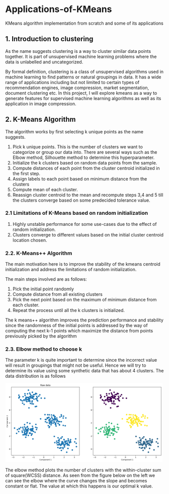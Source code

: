# Applications-of-KMeans
KMeans algorithm implementation from scratch  and some of its applications

## 1. Introduction to clustering
</p>As the name suggests clustering is a way to cluster similar data points together. It is part of unsupervised machine learning problems where the data is unlabelled and uncategorized.</p> 
</p>By formal definition, clustering is a class of unsupervised algorithms used in machine learning to find patterns or natural groupings in data. It has a wide range of applications including but not limited to certain types of recommendation engines, image compression, market segmentation, document clustering etc. 
In this project, I will explore kmeans as a way to generate features for supervised machine learning algorithms as well as its application in image compression.</p>

## 2. K-Means Algorithm 
</p>The algorithm works by first selecting k unique points as the name suggests. </p>

1. Pick k unique points. This is the number of clusters we want to categorize or group our data into. There are several ways such as the Elbow method, Silhouette method to determine this hyperparameter.
2. Initialize the k clusters based on random data points from the sample. 
3. Compute distances of each point from the cluster centroid initialized in the first step.
4. Assign labels to each point based on minimum distance from the clusters
5. Compute mean of each cluster.
6. Reassign cluster centroid to the mean and recompute steps 3,4 and 5 till the clusters converge based on some predecided tolerance value.

### 2.1 Limitations of K-Means based on random initialization

1. Highly unstable performance for some use-cases due to the effect of random initialization.
2. Clusters converge to different values based on the initial cluster centroid location chosen.

### 2.2. K-Means++ Algorithm
</p> The main motivation here is to improve the stability of the kmeans centroid initialization and address the limitations of random initialization.</p>

</p> The main steps involved are as follows:</p>

1. Pick the initial point randomly
2. Compute distance from all existing clusters
3. Pick the next point based on the maximum of minimum distance from each cluster.
4. Repeat the process until all the k clusters is initialized.

</p> The k means++ algorithm improves the prediction performance and stability since the randomness of the initial points is addressed by the way of computing the next k-1 points which maximize the distance from points previously picked by the algorithm </p>

### 2.3. Elbow method to choose k
</p>The parameter k is quite important to determine since the incorrect value will result in groupings that might not be useful. Hence we will try to determine its value using some synthetic data that has about 4 clusters. The data distribution is as follows</p> 

<p float="left">
      <img src="images/blob.png" width="500" />
</p>

</p>The elbow method plots the number of clusters with the within-cluster sum of square(WCSS) distance. As seen from the figure below on the left we can see the elbow where the curve changes the slope and becomes constant or flat. The value at which this happens is our optimal k value.</p> 

